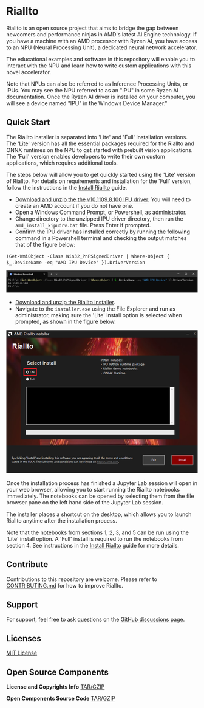 # Riallto

Riallto is an open source project that aims to bridge the gap between newcomers and performance ninjas in AMD's latest AI Engine technology. If you have a machine with an AMD processor with Ryzen AI, you have access to an NPU (Neural Processing Unit), a dedicated neural network accelerator.

The educational examples and software in this repository will enable you to interact with the NPU and learn how to write custom applications with this novel accelerator.

Note that NPUs can also be referred to as Inference Processing Units, or IPUs. You may see the NPU referred to as an "IPU" in some Ryzen AI documentation. Once the Ryzen AI driver is installed on your computer, you will see a device named "IPU" in the Windows Device Manager."

## Quick Start

The Riallto installer is separated into 'Lite' and 'Full' installation versions. The 'Lite' version has all the essential packages required for the Riallto and ONNX runtimes on the NPU to get started with prebuilt vision applications. The 'Full' version enables developers to write their own custom applications, which requires additional tools.

The steps below will allow you to get quickly started using the 'Lite' version of Riallto. For details on requirements and installation for the 'Full' version, follow the instructions in the [Install Riallto](https://riallto.ai/install-riallto.html) guide.

* [Download and unzip the the v10.1109.8.100 IPU driver](https://account.amd.com/en/forms/downloads/ryzen-ai-software-platform-xef.html?filename=ipu_stack_rel_silicon_1.0.zip). You will need to create an AMD account if you do not have one.
* Open a Windows Command Prompt, or Powershell, as administrator.
* Change directory to the unzipped IPU driver directory, then run the `amd_install_kipudrv.bat` file. Press Enter if prompted.
* Confirm the IPU driver has installed correctly by running the following command in a Powershell terminal and checking the output matches that of the figure below:

```
(Get-WmiObject -Class Win32_PnPSignedDriver | Where-Object { $_.DeviceName -eq "AMD IPU Device" }).DriverVersion
```

![IPU driver dialog](docs/images/ipu_driver.png)

* [Download and unzip the Riallto installer](https://www.xilinx.com/bin/public/openDownload?filename=Riallto-v1.0.zip). 
* Navigate to the `installer.exe` using the File Explorer and run as administrator, making sure the 'Lite' install option is selected when prompted, as shown in the figure below. 

![Riallto installer options](docs/images/installer.png)

Once the installation process has finished a Jupyter Lab session will open in your web browser, allowing you to start running the Riallto notebooks immediately. The notebooks can be opened by selecting them from the file browser pane on the left hand side of the Jupyter Lab session.

The installer places a shortcut on the desktop, which allows you to launch Riallto anytime after the installation process.

Note that the notebooks from sections 1, 2, 3, and 5 can be run using the 'Lite' install option. A 'Full' install is required to run the notebooks from section 4. See instructions in the [Install Riallto](https://riallto.ai/install-riallto.html) guide for more details.

## Contribute

Contributions to this repository are welcome. Please refer to [CONTRIBUTING.md](CONTRIBUTING.md) for how to improve Riallto.

## Support

For support, feel free to ask questions on the [GitHub discussions page](https://github.com/AMDResearch/Riallto/discussions).

## Licenses

[MIT License](LICENSE)

## Open Source Components

**License and Copyrights Info** [TAR/GZIP](https://www.xilinx.com/bin/public/openDownload?filename=riallto-v1.0-licenses.tar.gz)

**Open Components Source Code** [TAR/GZIP](https://www.xilinx.com/bin/public/openDownload?filename=riallto-v1.0-open_components.tar.gz)
